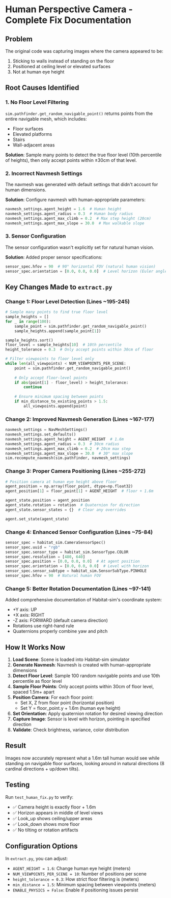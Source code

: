 # Human Perspective Camera - Complete Fix Documentation

## Problem
The original code was capturing images where the camera appeared to be:
1. Sticking to walls instead of standing on the floor
2. Positioned at ceiling level or elevated surfaces
3. Not at human eye height

## Root Causes Identified

### 1. **No Floor Level Filtering**
`sim.pathfinder.get_random_navigable_point()` returns points from the entire navigable mesh, which includes:
- Floor surfaces  
- Elevated platforms
- Stairs
- Wall-adjacent areas

**Solution**: Sample many points to detect the true floor level (10th percentile of heights), then only accept points within ±30cm of that level.

### 2. **Incorrect Navmesh Settings**
The navmesh was generated with default settings that didn't account for human dimensions.

**Solution**: Configure navmesh with human-appropriate parameters:
```python
navmesh_settings.agent_height = 1.6  # Human height
navmesh_settings.agent_radius = 0.3  # Human body radius
navmesh_settings.agent_max_climb = 0.2  # Max step height (20cm)
navmesh_settings.agent_max_slope = 30.0  # Max walkable slope
```

### 3. **Sensor Configuration**
The sensor configuration wasn't explicitly set for natural human vision.

**Solution**: Added proper sensor specifications:
```python
sensor_spec.hfov = 90  # 90° horizontal FOV (natural human vision)
sensor_spec.orientation = [0.0, 0.0, 0.0]  # Level horizon (Euler angles)
```

## Key Changes Made to `extract.py`

### Change 1: Floor Level Detection (Lines ~195-245)
```python
# Sample many points to find true floor level
sample_heights = []
for _ in range(100):
    sample_point = sim.pathfinder.get_random_navigable_point()
    sample_heights.append(sample_point[1])

sample_heights.sort()
floor_level = sample_heights[10]  # 10th percentile
height_tolerance = 0.3  # Only accept points within 30cm of floor

# Filter viewpoints to floor level only
while len(all_viewpoints) < NUM_VIEWPOINTS_PER_SCENE:
    point = sim.pathfinder.get_random_navigable_point()
    
    # Only accept floor-level points
    if abs(point[1] - floor_level) > height_tolerance:
        continue
    
    # Ensure minimum spacing between points
    if min_distance_to_existing_points > 1.5:
        all_viewpoints.append(point)
```

### Change 2: Improved Navmesh Generation (Lines ~167-177)
```python
navmesh_settings = NavMeshSettings()
navmesh_settings.set_defaults()
navmesh_settings.agent_height = AGENT_HEIGHT  # 1.6m
navmesh_settings.agent_radius = 0.3  # 30cm radius
navmesh_settings.agent_max_climb = 0.2  # 20cm max step
navmesh_settings.agent_max_slope = 30.0  # 30° max slope
sim.recompute_navmesh(sim.pathfinder, navmesh_settings)
```

### Change 3: Proper Camera Positioning (Lines ~255-272)
```python
# Position camera at human eye height above floor
agent_position = np.array(floor_point, dtype=np.float32)
agent_position[1] = floor_point[1] + AGENT_HEIGHT  # floor + 1.6m

agent_state.position = agent_position
agent_state.rotation = rotation  # Quaternion for direction
agent_state.sensor_states = {}  # Clear any overrides

agent.set_state(agent_state)
```

### Change 4: Enhanced Sensor Configuration (Lines ~75-84)
```python
sensor_spec = habitat_sim.CameraSensorSpec()
sensor_spec.uuid = "rgb"
sensor_spec.sensor_type = habitat_sim.SensorType.COLOR
sensor_spec.resolution = [480, 640]
sensor_spec.position = [0.0, 0.0, 0.0]  # At agent position
sensor_spec.orientation = [0.0, 0.0, 0.0]  # Level with horizon
sensor_spec.sensor_subtype = habitat_sim.SensorSubType.PINHOLE
sensor_spec.hfov = 90  # Natural human FOV
```

### Change 5: Better Rotation Documentation (Lines ~97-141)
Added comprehensive documentation of Habitat-sim's coordinate system:
- +Y axis: UP
- +X axis: RIGHT  
- -Z axis: FORWARD (default camera direction)
- Rotations use right-hand rule
- Quaternions properly combine yaw and pitch

## How It Works Now

1. **Load Scene**: Scene is loaded into Habitat-sim simulator
2. **Generate Navmesh**: Navmesh is created with human-appropriate dimensions
3. **Detect Floor Level**: Sample 100 random navigable points and use 10th percentile as floor level
4. **Sample Floor Points**: Only accept points within 30cm of floor level, spaced 1.5m+ apart
5. **Position Camera**: For each floor point:
   - Set X, Z from floor point (horizontal position)
   - Set Y = floor_point.y + 1.6m (human eye height)
6. **Set Orientation**: Apply quaternion rotation for desired viewing direction
7. **Capture Image**: Sensor is level with horizon, pointing in specified direction
8. **Validate**: Check brightness, variance, color distribution

## Result

Images now accurately represent what a 1.6m tall human would see while standing on navigable floor surfaces, looking around in natural directions (8 cardinal directions + up/down tilts).

## Testing

Run `test_human_fix.py` to verify:
- ✅ Camera height is exactly floor + 1.6m
- ✅ Horizon appears in middle of level views
- ✅ Look_up shows ceiling/upper areas
- ✅ Look_down shows more floor
- ✅ No tilting or rotation artifacts

## Configuration Options

In `extract.py`, you can adjust:
- `AGENT_HEIGHT = 1.6`: Change human eye height (meters)
- `NUM_VIEWPOINTS_PER_SCENE = 10`: Number of positions per scene
- `height_tolerance = 0.3`: How strict floor filtering is (meters)
- `min_distance = 1.5`: Minimum spacing between viewpoints (meters)
- `ENABLE_PHYSICS = False`: Enable if positioning issues persist
